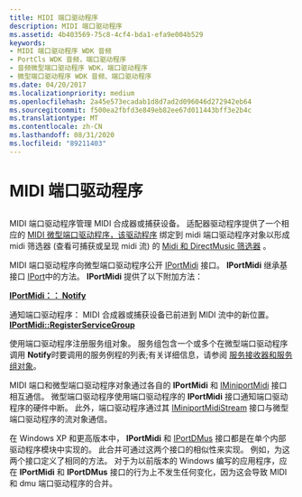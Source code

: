 ```yaml
---
title: MIDI 端口驱动程序
description: MIDI 端口驱动程序
ms.assetid: 4b403569-75c8-4cf4-bda1-efa9e004b529
keywords:
- MIDI 端口驱动程序 WDK 音频
- PortCls WDK 音频，端口驱动程序
- 音频微型端口驱动程序 WDK，端口驱动程序
- 微型端口驱动程序 WDK 音频、端口驱动程序
ms.date: 04/20/2017
ms.localizationpriority: medium
ms.openlocfilehash: 2a45e573ecadab1d8d7ad2d096046d272942eb64
ms.sourcegitcommit: f500ea2fbfd3e849eb82ee67d011443bff3e2b4c
ms.translationtype: MT
ms.contentlocale: zh-CN
ms.lasthandoff: 08/31/2020
ms.locfileid: "89211403"
---
```

# <a name="midi-port-driver"></a>MIDI 端口驱动程序


## <span id="midi_port_driver"></span><span id="MIDI_PORT_DRIVER"></span>


MIDI 端口驱动程序管理 MIDI 合成器或捕获设备。 适配器驱动程序提供了一个相应的 [MIDI 微型端口驱动程序，该驱动程序](midi-miniport-driver.md) 绑定到 midi 端口驱动程序对象以形成 midi 筛选器 (查看可捕获或呈现 midi 流) 的 [Midi 和 DirectMusic 筛选器](midi-and-directmusic-filters.md) 。

MIDI 端口驱动程序向微型端口驱动程序公开 [IPortMidi](/windows-hardware/drivers/ddi/portcls/nn-portcls-iportmidi) 接口。 **IPortMidi** 继承基接口 [IPort](/windows-hardware/drivers/ddi/portcls/nn-portcls-iport)中的方法。 **IPortMidi** 提供了以下附加方法：

[**IPortMidi：： Notify**](/windows-hardware/drivers/ddi/portcls/nf-portcls-iportmidi-notify)

通知端口驱动程序： MIDI 合成器或捕获设备已前进到 MIDI 流中的新位置。
[**IPortMidi::RegisterServiceGroup**](/windows-hardware/drivers/ddi/portcls/nf-portcls-iportmidi-registerservicegroup)

使用端口驱动程序注册服务组对象。
服务组包含一个或多个在微型端口驱动程序调用 **Notify**时要调用的服务例程的列表;有关详细信息，请参阅 [服务接收器和服务组对象](service-sink-and-service-group-objects.md)。

MIDI 端口和微型端口驱动程序对象通过各自的 **IPortMidi** 和 [IMiniportMidi](/windows-hardware/drivers/ddi/portcls/nn-portcls-iminiportmidi) 接口相互通信。 微型端口驱动程序使用端口驱动程序的 **IPortMidi** 接口通知端口驱动程序的硬件中断。 此外，端口驱动程序通过其 [IMiniportMidiStream](/windows-hardware/drivers/ddi/portcls/nn-portcls-iminiportmidistream) 接口与微型端口驱动程序的流对象通信。

在 Windows XP 和更高版本中， **IPortMidi** 和 [IPortDMus](/windows-hardware/drivers/ddi/dmusicks/nn-dmusicks-iportdmus) 接口都是在单个内部驱动程序模块中实现的。 此合并可通过这两个接口的相似性来实现。 例如，为这两个接口定义了相同的方法。 对于为以前版本的 Windows 编写的应用程序，应在 **IPortMidi** 和 **IPortDMus** 接口的行为上不发生任何变化，因为这会导致 MIDI 和 dmu 端口驱动程序的合并。

 

